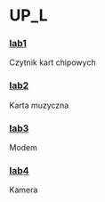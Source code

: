 # UP_L


### [lab1](https://github.com/matCh00/UP_L/tree/main/ChipCardReader)   
Czytnik kart chipowych


### [lab2](https://github.com/matCh00/UP_L/tree/main/SoundCard)   
Karta muzyczna


### [lab3](https://github.com/matCh00/UP_L/tree/main/Modem)   
Modem


### [lab4](https://github.com/matCh00/UP_L/tree/main/Camera)   
Kamera